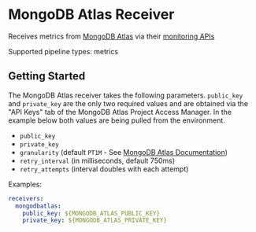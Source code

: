 # MongoDB Atlas Receiver

Receives metrics from [MongoDB Atlas](https://www.mongodb.com/cloud/atlas) 
via their [monitoring APIs](https://docs.atlas.mongodb.com/reference/api/monitoring-and-logs/)

Supported pipeline types: metrics

## Getting Started

The MongoDB Atlas receiver takes the following parameters. `public_key` and 
`private_key` are the only two required values and are obtained via the 
"API Keys" tab of the MongoDB Atlas Project Access Manager. In the example
below both values are being pulled from the environment.

- `public_key`
- `private_key`
- `granularity` (default `PT1M` - See [MongoDB Atlas Documentation](https://docs.atlas.mongodb.com/reference/api/process-measurements/))
- `retry_interval` (in milliseconds, default 750ms)
- `retry_attempts` (interval doubles with each attempt)

Examples:

```yaml
receivers:
  mongodbatlas:
    public_key: ${MONGODB_ATLAS_PUBLIC_KEY}
    private_key: ${MONGODB_ATLAS_PRIVATE_KEY}
```


